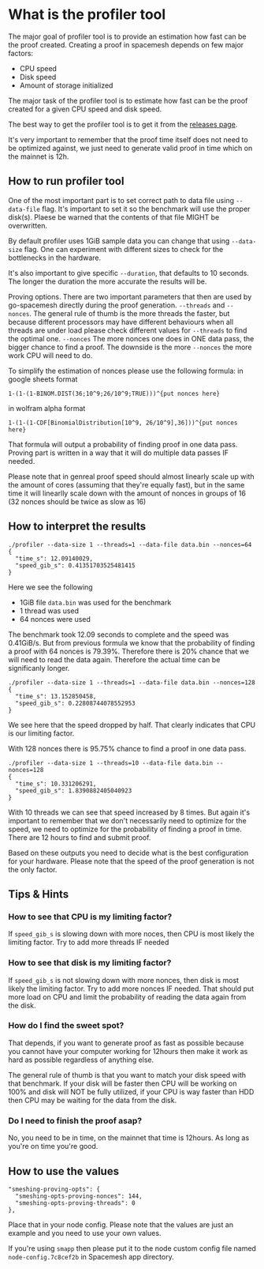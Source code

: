 # What is the profiler tool

The major goal of profiler tool is to provide an estimation how fast can be the proof created.
Creating a proof in spacemesh depends on few major factors:
* CPU speed
* Disk speed
* Amount of storage initialized

The major task of the profiler tool is to estimate how fast can be the proof created for a given CPU speed and disk speed.

The best way to get the profiler tool is to get it from the [releases page](https://github.com/spacemeshos/post-rs/releases).

It's very important to remember that the proof time itself does not need to be optimized against, we just need to generate valid proof in time which on the mainnet is 12h.

## How to run profiler tool

One of the most important part is to set correct path to data file using `--data-file` flag. It's important to set it so the benchmark will use the proper disk(s). Plaese be warned that the contents of that file MIGHT be overwritten.

By default profiler uses 1GiB sample data you can change that using `--data-size` flag. One can experiment with different sizes to check for the bottlenecks in the hardware.

It's also important to give specific `--duration`, that defaults to 10 seconds. The longer the duration the more accurate the results will be.

Proving options. There are two important parameters that then are used by go-spacemesh directly during the proof generation. `--threads` and `--nonces`.
The general rule of thumb is the more threads the faster, but because different processors may have different behaviours when all threads are under load please check different values for `--threads` to find the optimal one.
`--nonces` The more nonces one does in ONE data pass, the bigger chance to find a proof. The downside is the more `--nonces` the more work CPU will need to do.

To simplify the estimation of nonces please use the following formula:
in google sheets format
```
1-(1-(1-BINOM.DIST(36;10^9;26/10^9;TRUE)))^{put nonces here}
```
in wolfram alpha format
```
1-(1-(1-CDF[BinomialDistribution[10^9, 26/10^9],36]))^{put nonces here}
```

That formula will output a probability of finding proof in one data pass. Proving part is written in a way that it will do multiple data passes IF needed.

Please note that in genreal proof speed should almost linearly scale up with the amount of cores (assuming that they're equally fast), but in the same time it will linearlly scale down with the amount of nonces in groups of 16 (32 nonces should be twice as slow as 16)

## How to interpret the results

```
./profiler --data-size 1 --threads=1 --data-file data.bin --nonces=64
{
  "time_s": 12.09140029,
  "speed_gib_s": 0.41351703525481415
}
```

Here we see the following
* 1GiB file `data.bin` was used for the benchmark
* 1 thread was used
* 64 nonces were used

The benchmark took 12.09 seconds to complete and the speed was 0.41GiB/s.
But from previous formula we know that the probability of finding a proof with 64 nonces is 79.39%. Therefore there is 20% chance that we will need to read the data again. Therefore the actual time can be significanly longer.
```
./profiler --data-size 1 --threads=1 --data-file data.bin --nonces=128
{
  "time_s": 13.152850458,
  "speed_gib_s": 0.22808744078552953
}
```

We see here that the speed dropped by half. That clearly indicates that CPU is our limiting factor.

With 128 nonces there is 95.75% chance to find a proof in one data pass.

```
./profiler --data-size 1 --threads=10 --data-file data.bin --nonces=128
{
  "time_s": 10.331206291,
  "speed_gib_s": 1.8390882405040923
}
```

With 10 threads we can see that speed increased by 8 times. But again it's important to remember that we don't necessarily need to optimize for the speed, we need to optimize for the probability of finding a proof in time. There are 12 hours to find and submit proof.

Based on these outputs you need to decide what is the best configuration for your hardware. Please note that the speed of the proof generation is not the only factor.



## Tips & Hints

### How to see that CPU is my limiting factor?
If `speed_gib_s` is slowing down with more noces, then CPU is most likely the limiting factor. Try to add more threads IF needed

### How to see that disk is my limiting factor?
If `speed_gib_s` is not slowing down with more nonces, then disk is most likely the limiting factor. Try to add more nonces IF needed. That should put more load on CPU and limit the probability of reading the data again from the disk.

### How do I find the sweet spot?
That depends, if you want to generate proof as fast as possible because you cannot have your computer working for 12hours then make it work as hard as possible regardless of anything else.

The general rule of thumb is that you want to match your disk speed with that benchmark. If your disk will be faster then CPU will be working on 100% and disk will NOT be fully utilized, if your CPU is way faster than HDD then CPU may be waiting for the data from the disk.

### Do I need to finish the proof asap?
No, you need to be in time, on the mainnet that time is 12hours. As long as you're on time you're good.


## How to use the values

```
"smeshing-proving-opts": {
  "smeshing-opts-proving-nonces": 144,
  "smeshing-opts-proving-threads": 0
},
```

Place that in your node config. Please note that the values are just an example and you need to use your own values.

If you're using `smapp` then please put it to the node custom config file named `node-config.7c8cef2b` in Spacemesh app directory.
